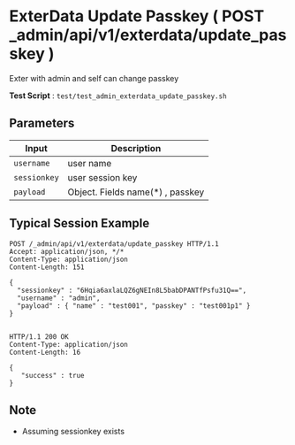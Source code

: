 # ExterData Update Passkey ( POST _admin/api/v1/exterdata/update_passkey )

Exter with admin and self can change passkey

**Test Script** : `test/test_admin_exterdata_update_passkey.sh`

## Parameters

| Input | Description |
| ---- | ----------- |
| `username` | user name |
| `sessionkey` | user session key |
| `payload` | Object. Fields  name(*) , passkey |

## Typical Session Example

```
POST /_admin/api/v1/exterdata/update_passkey HTTP/1.1
Accept: application/json, */*
Content-Type: application/json
Content-Length: 151

{
  "sessionkey" : "6Hqia6axlaLQZ6gNEIn8L5babDPANTfPsfu31Q==",
  "username" : "admin",
  "payload" : { "name" : "test001", "passkey" : "test001p1" }
}


HTTP/1.1 200 OK
Content-Type: application/json
Content-Length: 16

{
   "success" : true
}
```

## Note

- Assuming sessionkey exists

